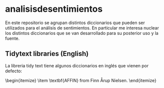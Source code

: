 # analisisdesentimientos
En este repositorio se agrupan distintos diccionarios que pueden ser utilizados para el análisis de sentimientos.  En particular me interesa nuclear 
los distintos diccionarios que se van desarrollado para su posterior uso y la fuente.


## Tidytext libraries (English)

La libreria tidy text tiene algunos diccionarios en inglés que vienen por defecto:

\begin{itemize}
\item \textbf{AFFIN} from Finn Årup Nielsen. 
\end{itemize}
